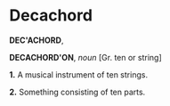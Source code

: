 # Decachord

**DEC'ACHORD**,

**DECACHORD'ON**, _noun_ \[Gr. ten or string\]

**1.** A musical instrument of ten strings.

**2.** Something consisting of ten parts.